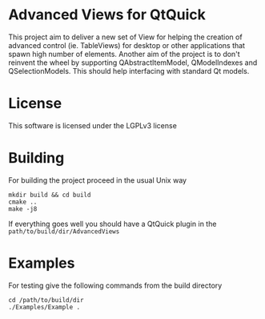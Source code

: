 # Advanced Views for QtQuick

This project aim to deliver a new set of View for helping
the creation of advanced control (ie. TableViews) for desktop
or other applications that spawn high number of elements.
Another aim of the project is to don't reinvent the wheel
by supporting QAbstractItemModel, QModelIndexes and QSelectionModels.
This should help interfacing with standard Qt models.

# License
This software is licensed under the LGPLv3 license

# Building
For building the project proceed in the usual Unix way
```
mkdir build && cd build
cmake ..
make -j8
```
If everything goes well you should have a QtQuick plugin in 
the `path/to/build/dir/AdvancedViews`

# Examples
For testing give the following commands from the build directory
```
cd /path/to/build/dir
./Examples/Example .
```
